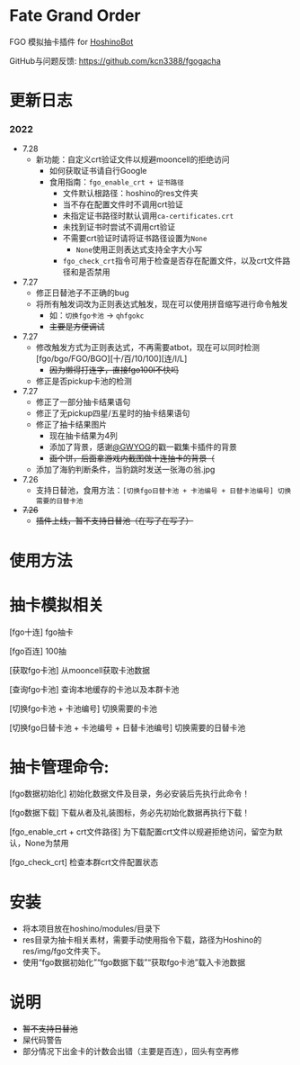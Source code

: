 # Fate Grand Order
FGO 模拟抽卡插件 for [HoshinoBot](https://github.com/Ice-Cirno/HoshinoBot)

GitHub与问题反馈: https://github.com/kcn3388/fgogacha

更新日志
======
### 2022
- 7.28
  - 新功能：自定义crt验证文件以规避mooncell的拒绝访问
    - 如何获取证书请自行Google
    - 食用指南：``fgo_enable_crt + 证书路径``
      - 文件默认根路径：hoshino的res文件夹 
      - 当不存在配置文件时不调用crt验证
      - 未指定证书路径时默认调用``ca-certificates.crt``
      - 未找到证书时尝试不调用crt验证
      - 不需要crt验证时请将证书路径设置为``None``
        - ``None``使用正则表达式支持全字大小写
      - ``fgo_check_crt``指令可用于检查是否存在配置文件，以及crt文件路径和是否禁用
- 7.27
  - 修正日替池子不正确的bug
  - 将所有触发词改为正则表达式触发，现在可以使用拼音缩写进行命令触发
    - 如：``切换fgo卡池`` → ``qhfgokc``
    - ~~主要是方便调试~~
- 7.27
  - 修改触发方式为正则表达式，不再需要atbot，现在可以同时检测\[fgo/bgo/FGO/BGO\]\[十/百/10/100\]\[连/l/L\]
    - ~~因为懒得打连字，直接fgo100l不快吗~~
  - 修正是否pickup卡池的检测
- 7.27
  - 修正了一部分抽卡结果语句
  - 修正了无pickup四星/五星时的抽卡结果语句
  - 修正了抽卡结果图片
    - 现在抽卡结果为4列
    - 添加了背景，感谢[@GWYOG](https://github.com/GWYOG/GWYOG-Hoshino-plugins#8-%E6%88%B3%E6%9C%BA%E5%99%A8%E4%BA%BA%E9%9B%86%E5%8D%A1%E5%B0%8F%E6%B8%B8%E6%88%8Fpokemanpcr)的戳一戳集卡插件的背景
    - ~~画个饼，后面拿游戏内截图做十连抽卡的背景（~~
  - 添加了海豹判断条件，当豹跳时发送一张海の翁.jpg
- 7.26 
  - 支持日替池，食用方法：``[切换fgo日替卡池 + 卡池编号 + 日替卡池编号] 切换需要的日替卡池``
- ~~7.26~~ 
  - ~~插件上线，暂不支持日替池（在写了在写了）~~

使用方法
======
# 抽卡模拟相关
[fgo十连] fgo抽卡

[fgo百连] 100抽

[获取fgo卡池] 从mooncell获取卡池数据

[查询fgo卡池] 查询本地缓存的卡池以及本群卡池

[切换fgo卡池 + 卡池编号] 切换需要的卡池

[切换fgo日替卡池 + 卡池编号 + 日替卡池编号] 切换需要的日替卡池

# 抽卡管理命令:

[fgo数据初始化] 初始化数据文件及目录，务必安装后先执行此命令！

[fgo数据下载] 下载从者及礼装图标，务必先初始化数据再执行下载！

[fgo_enable_crt + crt文件路径] 为下载配置crt文件以规避拒绝访问，留空为默认，None为禁用

[fgo_check_crt] 检查本群crt文件配置状态

安装
======
- 将本项目放在hoshino/modules/目录下
- res目录为抽卡相关素材，需要手动使用指令下载，路径为Hoshino的res/img/fgo文件夹下。
- 使用“fgo数据初始化”“fgo数据下载”“获取fgo卡池”载入卡池数据

说明
======
- ~~暂不支持日替池~~
- 屎代码警告
- 部分情况下出金卡的计数会出错（主要是百连），回头有空再修